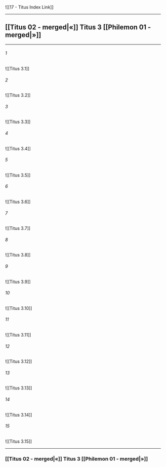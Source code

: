 ![[17 - Titus Index Link]]

---
##  [[Titus 02 - merged|«]] Titus 3 [[Philemon 01 - merged|»]]

---

###### 1
![[Titus 3.1]] 

###### 2
![[Titus 3.2]] 

###### 3
![[Titus 3.3]] 

###### 4
![[Titus 3.4]]

###### 5 
![[Titus 3.5]] 

###### 6
![[Titus 3.6]] 

###### 7
![[Titus 3.7]] 

###### 8
![[Titus 3.8]] 

###### 9
![[Titus 3.9]] 

###### 10
![[Titus 3.10]] 

###### 11
![[Titus 3.11]] 

###### 12
![[Titus 3.12]]

###### 13
![[Titus 3.13]] 

###### 14
![[Titus 3.14]] 

###### 15
![[Titus 3.15]]


---
###  [[Titus 02 - merged|«]] Titus 3 [[Philemon 01 - merged|»]]